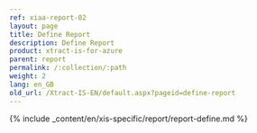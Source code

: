 ```yaml
---
ref: xiaa-report-02
layout: page
title: Define Report
description: Define Report
product: xtract-is-for-azure
parent: report
permalink: /:collection/:path
weight: 2
lang: en_GB
old_url: /Xtract-IS-EN/default.aspx?pageid=define-report
---
```

{% include _content/en/xis-specific/report/report-define.md %}
